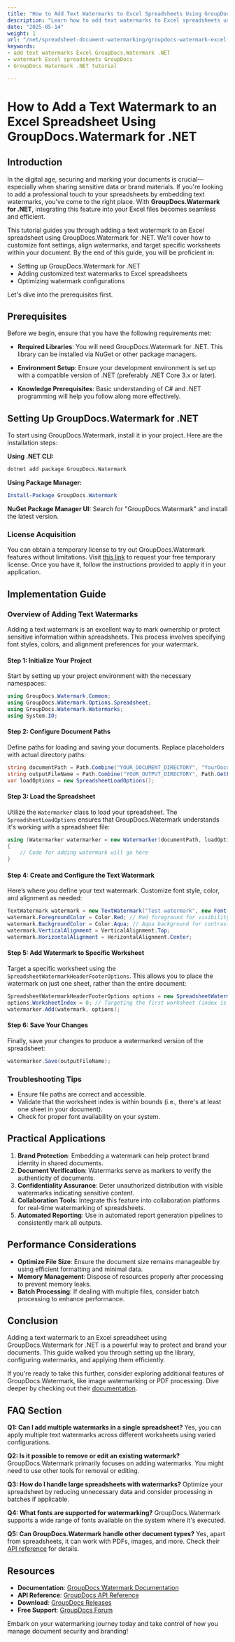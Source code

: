 ```yaml
---
title: "How to Add Text Watermarks to Excel Spreadsheets Using GroupDocs.Watermark .NET"
description: "Learn how to add text watermarks to Excel spreadsheets using GroupDocs.Watermark for .NET, enhancing document security and branding."
date: "2025-05-14"
weight: 1
url: "/net/spreadsheet-document-watermarking/groupdocs-watermark-excel-text-watermark-net/"
keywords:
- add text watermarks Excel GroupDocs.Watermark .NET
- watermark Excel spreadsheets GroupDocs
- GroupDocs Watermark .NET tutorial

---
```



# How to Add a Text Watermark to an Excel Spreadsheet Using GroupDocs.Watermark for .NET

## Introduction
In the digital age, securing and marking your documents is crucial—especially when sharing sensitive data or brand materials. If you're looking to add a professional touch to your spreadsheets by embedding text watermarks, you've come to the right place. With **GroupDocs.Watermark for .NET**, integrating this feature into your Excel files becomes seamless and efficient.

This tutorial guides you through adding a text watermark to an Excel spreadsheet using GroupDocs.Watermark for .NET. We'll cover how to customize font settings, align watermarks, and target specific worksheets within your document. By the end of this guide, you will be proficient in:
- Setting up GroupDocs.Watermark for .NET
- Adding customized text watermarks to Excel spreadsheets
- Optimizing watermark configurations

Let's dive into the prerequisites first.

## Prerequisites
Before we begin, ensure that you have the following requirements met:
- **Required Libraries**: You will need GroupDocs.Watermark for .NET. This library can be installed via NuGet or other package managers.
  
- **Environment Setup**: Ensure your development environment is set up with a compatible version of .NET (preferably .NET Core 3.x or later).

- **Knowledge Prerequisites**: Basic understanding of C# and .NET programming will help you follow along more effectively.

## Setting Up GroupDocs.Watermark for .NET
To start using GroupDocs.Watermark, install it in your project. Here are the installation steps:

**Using .NET CLI:**
```bash
dotnet add package GroupDocs.Watermark
```

**Using Package Manager:**
```powershell
Install-Package GroupDocs.Watermark
```

**NuGet Package Manager UI:** Search for "GroupDocs.Watermark" and install the latest version.

### License Acquisition
You can obtain a temporary license to try out GroupDocs.Watermark features without limitations. Visit [this link](https://purchase.groupdocs.com/temporary-license) to request your free temporary license. Once you have it, follow the instructions provided to apply it in your application.

## Implementation Guide
### Overview of Adding Text Watermarks
Adding a text watermark is an excellent way to mark ownership or protect sensitive information within spreadsheets. This process involves specifying font styles, colors, and alignment preferences for your watermark.

#### Step 1: Initialize Your Project
Start by setting up your project environment with the necessary namespaces:
```csharp
using GroupDocs.Watermark.Common;
using GroupDocs.Watermark.Options.Spreadsheet;
using GroupDocs.Watermark.Watermarks;
using System.IO;
```

#### Step 2: Configure Document Paths
Define paths for loading and saving your documents. Replace placeholders with actual directory paths:
```csharp
string documentPath = Path.Combine("YOUR_DOCUMENT_DIRECTORY", "YourDocument.xlsx");
string outputFileName = Path.Combine("YOUR_OUTPUT_DIRECTORY", Path.GetFileName(documentPath));
var loadOptions = new SpreadsheetLoadOptions();
```

#### Step 3: Load the Spreadsheet
Utilize the `Watermarker` class to load your spreadsheet. The `SpreadsheetLoadOptions` ensures that GroupDocs.Watermark understands it's working with a spreadsheet file:
```csharp
using (Watermarker watermarker = new Watermarker(documentPath, loadOptions))
{
    // Code for adding watermark will go here
}
```

#### Step 4: Create and Configure the Text Watermark
Here’s where you define your text watermark. Customize font style, color, and alignment as needed:
```csharp
TextWatermark watermark = new TextWatermark("Test watermark", new Font("Segoe UI", 19, FontStyle.Bold));
watermark.ForegroundColor = Color.Red; // Red foreground for visibility
watermark.BackgroundColor = Color.Aqua; // Aqua background for contrast
watermark.VerticalAlignment = VerticalAlignment.Top;
watermark.HorizontalAlignment = HorizontalAlignment.Center;
```

#### Step 5: Add Watermark to Specific Worksheet
Target a specific worksheet using the `SpreadsheetWatermarkHeaderFooterOptions`. This allows you to place the watermark on just one sheet, rather than the entire document:
```csharp
SpreadsheetWatermarkHeaderFooterOptions options = new SpreadsheetWatermarkHeaderFooterOptions();
options.WorksheetIndex = 0; // Targeting the first worksheet (index is zero-based)
watermarker.Add(watermark, options);
```

#### Step 6: Save Your Changes
Finally, save your changes to produce a watermarked version of the spreadsheet:
```csharp
watermarker.Save(outputFileName);
```

### Troubleshooting Tips
- Ensure file paths are correct and accessible.
- Validate that the worksheet index is within bounds (i.e., there's at least one sheet in your document).
- Check for proper font availability on your system.

## Practical Applications
1. **Brand Protection**: Embedding a watermark can help protect brand identity in shared documents.
2. **Document Verification**: Watermarks serve as markers to verify the authenticity of documents.
3. **Confidentiality Assurance**: Deter unauthorized distribution with visible watermarks indicating sensitive content.
4. **Collaboration Tools**: Integrate this feature into collaboration platforms for real-time watermarking of spreadsheets.
5. **Automated Reporting**: Use in automated report generation pipelines to consistently mark all outputs.

## Performance Considerations
- **Optimize File Size**: Ensure the document size remains manageable by using efficient formatting and minimal data.
- **Memory Management**: Dispose of resources properly after processing to prevent memory leaks.
- **Batch Processing**: If dealing with multiple files, consider batch processing to enhance performance.

## Conclusion
Adding a text watermark to an Excel spreadsheet using GroupDocs.Watermark for .NET is a powerful way to protect and brand your documents. This guide walked you through setting up the library, configuring watermarks, and applying them efficiently.

If you're ready to take this further, consider exploring additional features of GroupDocs.Watermark, like image watermarking or PDF processing. Dive deeper by checking out their [documentation](https://docs.groupdocs.com/watermark/net/).

## FAQ Section
**Q1: Can I add multiple watermarks in a single spreadsheet?**
Yes, you can apply multiple text watermarks across different worksheets using varied configurations.

**Q2: Is it possible to remove or edit an existing watermark?**
GroupDocs.Watermark primarily focuses on adding watermarks. You might need to use other tools for removal or editing.

**Q3: How do I handle large spreadsheets with watermarks?**
Optimize your spreadsheet by reducing unnecessary data and consider processing in batches if applicable.

**Q4: What fonts are supported for watermarking?**
GroupDocs.Watermark supports a wide range of fonts available on the system where it's executed.

**Q5: Can GroupDocs.Watermark handle other document types?**
Yes, apart from spreadsheets, it can work with PDFs, images, and more. Check their [API reference](https://reference.groupdocs.com/watermark/net) for details.

## Resources
- **Documentation**: [GroupDocs Watermark Documentation](https://docs.groupdocs.com/watermark/net/)
- **API Reference**: [GroupDocs API Reference](https://reference.groupdocs.com/watermark/net)
- **Download**: [GroupDocs Releases](https://releases.groupdocs.com/watermark/net/)
- **Free Support**: [GroupDocs Forum](https://forum.groupdocs.com/c/watermark/10)

Embark on your watermarking journey today and take control of how you manage document security and branding!

